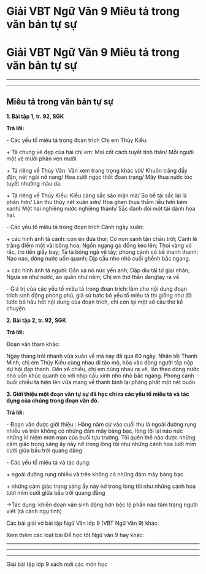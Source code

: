# Giải VBT Ngữ Văn 9 Miêu tả trong văn bản tự sự

# Giải VBT Ngữ Văn 9 Miêu tả trong văn bản tự sự

* * *

* * *

## Miêu tả trong văn bản tự sự

**1\. Bài tập 1, tr. 92, SGK**

**Trả lời:**

\- Các yếu tố miêu tả trong đoạn trích Chị em Thúy Kiều: 

\+ Tả chung vẻ đẹp của hai chị em: Mai cốt cách tuyết tinh thần/ Mỗi người một vẻ mười phân vẹn mười.

\+ Tả riêng về Thúy Vân: Vân xem trang trọng khác vời/ Khuôn trăng đầy đặn, nét ngài nở nang/ Hoa cười ngọc thốt đoan trang/ Mây thua nước tóc tuyết nhường màu da.

\+ Tả riêng về Thúy Kiều: Kiều càng sắc sảo mặn mà/ So bề tài sắc lại là phần hơn/ Làn thu thủy nét xuân sơn/ Hoa ghen thua thắm liễu hờn kém xanh/ Một hai nghiêng nước nghiêng thành/ Sấc đành đòi một tài dành họa hai.

\- Các yếu tố miêu tả trong đoạn trích Cảnh ngày xuân:

\+ các hình ảnh tả cảnh: con én đưa thoi; Cỏ non xanh tận chân trời; Cành lê trắng điểm một vài bông hoa; Ngổn ngang gò đống kéo lên; Thoi vàng vó rắc, tro tiền giấy bay; Tà tà bóng ngả về tây; phong cảnh có bề thanh thanh; Nao nao, dòng nước uốn quanh; Dịp cầu nho nhỏ cuối ghềnh bắc ngang.

\+ các hình ảnh tả người: Gần xa nô nức yến anh; Dập dìu tài tử giai nhân; Ngựa xe như nước, áo quần như nêm; Chị em thơ thẩn dangtay ra về.

\- Giá trị của các yếu tố miêu tả trong đoạn trích: làm cho nội dung đoạn trích sinh động phong phú, giả sử tước bỏ yếu tố miêu tả thì giống như đã tước bỏ hầu hết nội dung của đoạn trích, chỉ còn lại một số câu thơ kể chuyện.

**2\. Bài tập 2, tr. 92, SGK**

**Trả lời:**

Đoạn văn tham khảo:

Ngày tháng trôi nhanh vừa xuân về mà nay đã qua 60 ngày. Nhân tết Thanh Minh, chị em Thúy Kiều cùng nhau đi tảo mộ, hòa vào dòng người tấp nập dự hội đạp thanh. Đến xế chiều, chị em cùng nhau ra về, lần theo dòng nước nhỏ uốn khúc quanh co với nhịp cầu xinh nho nhỏ bắc ngang. Phong cảnh buổi chiều tà hiện lên vừa mang vể thanh bình lại phảng phất một nét buồn

**3\. Giới thiệu một đoạn văn tự sự đã học chỉ ra các yếu tố miêu tả và tác dụng của chúng trong đoạn văn đó.**

**Trả lời:**

\- Đoạn văn được giới thiệu : Hằng năm cứ vào cuối thu lá ngoài đường rụng nhiều và trên không có những đám mây bàng bạc, lòng tôi lại náo nức những kỉ niệm mơn man của buổi tựu trường. Tôi quên thế nào được những cảm giác trong sáng ấy nảy nở trong lòng tôi như những cánh hoa tươi mỉm cười giữa bầu trời quang đãng 

\- Các yếu tố miêu tả và tác dụng:

\+ ngoài đường rụng nhiều và trên không có những đám mây bàng bạc

\+ những cảm giác trong sáng ấy nảy nở trong lòng tôi như những cánh hoa tươi mỉm cười giữa bầu trời quang đãng 

→Tác dụng: khiến đoạn văn sinh động hơn bộc lộ phần nào tâm trạng người viết (tả cảnh ngụ tình)

Các bài giải vở bài tập Ngữ Văn lớp 9 (VBT Ngữ Văn 9) khác:

Xem thêm các loạt bài Để học tốt Ngữ văn 9 hay khác:

* * *

* * *

* * *

Giải bài tập lớp 9 sách mới các môn học
